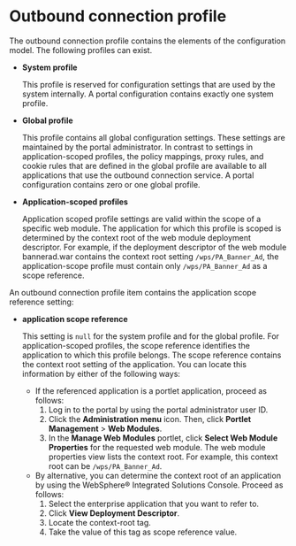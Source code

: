 # Outbound connection profile

The outbound connection profile contains the elements of the configuration model. The following profiles can exist.

-   **System profile**

    This profile is reserved for configuration settings that are used by the system internally. A portal configuration contains exactly one system profile.

-   **Global profile**

    This profile contains all global configuration settings. These settings are maintained by the portal administrator. In contrast to settings in application-scoped profiles, the policy mappings, proxy rules, and cookie rules that are defined in the global profile are available to all applications that use the outbound connection service. A portal configuration contains zero or one global profile.

-   **Application-scoped profiles**

    Application scoped profile settings are valid within the scope of a specific web module. The application for which this profile is scoped is determined by the context root of the web module deployment descriptor. For example, if the deployment descriptor of the web module bannerad.war contains the context root setting `/wps/PA_Banner_Ad`, the application-scope profile must contain only `/wps/PA_Banner_Ad` as a scope reference.


An outbound connection profile item contains the application scope reference setting:

-   **application scope reference**

    This setting is `null` for the system profile and for the global profile. For application-scoped profiles, the scope reference identifies the application to which this profile belongs. The scope reference contains the context root setting of the application. You can locate this information by either of the following ways:

    -   If the referenced application is a portlet application, proceed as follows:
        1.  Log in to the portal by using the portal administrator user ID.
        2.  Click the **Administration menu** icon. Then, click **Portlet Management** \> **Web Modules**.
        3.  In the **Manage Web Modules** portlet, click **Select Web Module Properties** for the requested web module. The web module properties view lists the context root. For example, this context root can be `/wps/PA_Banner_Ad`.
    -   By alternative, you can determine the context root of an application by using the WebSphere® Integrated Solutions Console. Proceed as follows:
        1.  Select the enterprise application that you want to refer to.
        2.  Click **View Deployment Descriptor**.
        3.  Locate the context-root tag.
        4.  Take the value of this tag as scope reference value.



